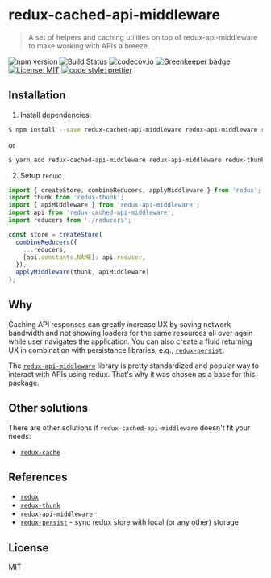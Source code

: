 # redux-cached-api-middleware

> A set of helpers and caching utilities on top of redux-api-middleware to make
> working with APIs a breeze.

[![npm version](https://badge.fury.io/js/redux-cached-api-middleware.svg)](https://badge.fury.io/js/redux-cached-api-middleware)
[![Build Status](https://travis-ci.org/buz-zard/redux-cached-api-middleware.svg?branch=master)](https://travis-ci.org/buz-zard/redux-cached-api-middleware)
[![codecov.io](https://codecov.io/gh/buz-zard/redux-cached-api-middleware/branch/master/graph/badge.svg)](https://codecov.io/gh/buz-zard/redux-cached-api-middleware)
[![Greenkeeper badge](https://badges.greenkeeper.io/buz-zard/redux-cached-api-middleware.svg)](https://greenkeeper.io/)
[![License: MIT](https://img.shields.io/badge/License-MIT-yellow.svg)](https://opensource.org/licenses/MIT)
[![code style: prettier](https://img.shields.io/badge/code_style-prettier-ff69b4.svg)](https://github.com/prettier/prettier)

## Installation

1. Install dependencies:

```bash
$ npm install --save redux-cached-api-middleware redux-api-middleware redux-thunk
```

or

```bash
$ yarn add redux-cached-api-middleware redux-api-middleware redux-thunk
```

<!-- markdownlint-disable MD029 -->
2. Setup `redux`:
<!-- markdownlint-enable MD029 -->

```javascript
import { createStore, combineReducers, applyMiddleware } from 'redux';
import thunk from 'redux-thunk';
import { apiMiddleware } from 'redux-api-middleware';
import api from 'redux-cached-api-middleware';
import reducers from './reducers';

const store = createStore(
  combineReducers({
    ...reducers,
    [api.constants.NAME]: api.reducer,
  }),
  applyMiddleware(thunk, apiMiddleware)
);
```

## Why

Caching API responses can greatly increase UX by saving network
bandwidth and not showing loaders for the same resources all over again while
user navigates the application. You can also create a fluid returning UX in
combination with persistance libraries, e.g., [`redux-persist`][redux-persist].

The [`redux-api-middleware`][redux-api-middleware] library is pretty
standardized and popular way to interact with APIs using redux. That's why it was
chosen as a base for this package.

## Other solutions

There are other solutions if `redux-cached-api-middleware` doesn't fit your needs:

- [`redux-cache`](https://github.com/JumboInteractiveLimited/redux-cache)

## References

- [`redux`](https://redux.js.org)
- [`redux-thunk`][redux-thunk]
- [`redux-api-middleware`][redux-api-middleware]
- [`redux-persist`][redux-persist] - sync redux store
  with local (or any other) storage

## License

MIT

[redux-thunk]:https://github.com/reduxjs/redux-thunk
[redux-api-middleware]:https://www.npmjs.com/package/redux-api-middleware
[redux-persist]:https://www.npmjs.com/package/redux-persist
